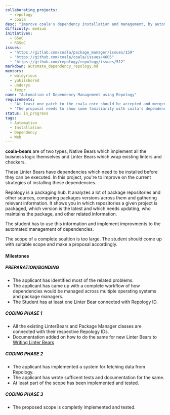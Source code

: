 ```yaml
---
collaborating_projects:
  - repology
  - coala
desc: "Improve coala's dependency installation and management, by automating using data from repology."
difficulty: medium
initiatives:
  - GSoC
  - RGSoC
issues:
  - "https://gitlab.com/coala/package_manager/issues/159"
  - "https://github.com/coala/coala/issues/4605"
  - "https://github.com/repology/repology/issues/512"
markdown: automate_dependency_repology.md
mentors:
  - waldyrious
  - yukiisbored
  - underyx
  - fexpr
name: "Automation of Dependency Management using Repology"
requirements:
  - "At least one patch to the coala core should be accepted and merged."
  - "The proposal needs to show some familiarity with coala's dependency management implementation."
status: in_progress
tags:
  - Automation
  - Installation
  - Dependency
  - Web
---
```


**coala-bears** are of two types, Native Bears which implement all the buisness logic themselves and Linter Bears which wrap existing linters and checkers.

These Linter Bears have dependencies which need to be installed before they can be executed. In this project, you're to improve on the current strategies of installing these dependencies.

Repology is a packaging hub. It analyzes a lot of package repositories and other sources, comparing packages versions across them and gathering relevant information. It shows you in which repositories a given project is packaged, which version is the latest and which needs updating, who maintains the package, and other related information.

The student has to use this information and implement improvments to the automated management of dependencies.

The scope of a complete soultion is too large. The student should come up with suitable scope and make a proposal accordingly.

#### Milestones

##### PREPARATION/BONDING

* The applicant has identified most of the related problems.
* The applicant has came up with a complete workflow of how dependencies would be managed across multiple operating systems and package managers.
* The Student has at least one Linter Bear connected with Repology ID.

##### CODING PHASE 1

* All the existing LinterBears and Package Manager classes are connected with their respective Repology IDs.
* Documentation added on how to do the same for new Linter Bears to [Writing Linter Bears](https://api.coala.io/en/latest/Developers/Writing_Linter_Bears.html)

##### CODING PHASE 2

* The applicant has implemented a system for fetching data from Repology.
* The applicant has wrote sufficent tests and documentation for the same.
* At least part of the scope has been implemented and tested.

##### CODING PHASE 3

* The proposed scope is completly implemented and tested.
